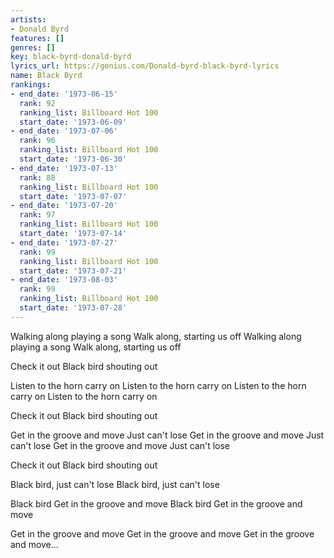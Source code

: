 ```yaml
---
artists:
- Donald Byrd
features: []
genres: []
key: black-byrd-donald-byrd
lyrics_url: https://genius.com/Donald-byrd-black-byrd-lyrics
name: Black Byrd
rankings:
- end_date: '1973-06-15'
  rank: 92
  ranking_list: Billboard Hot 100
  start_date: '1973-06-09'
- end_date: '1973-07-06'
  rank: 96
  ranking_list: Billboard Hot 100
  start_date: '1973-06-30'
- end_date: '1973-07-13'
  rank: 88
  ranking_list: Billboard Hot 100
  start_date: '1973-07-07'
- end_date: '1973-07-20'
  rank: 97
  ranking_list: Billboard Hot 100
  start_date: '1973-07-14'
- end_date: '1973-07-27'
  rank: 99
  ranking_list: Billboard Hot 100
  start_date: '1973-07-21'
- end_date: '1973-08-03'
  rank: 99
  ranking_list: Billboard Hot 100
  start_date: '1973-07-28'
---
```

Walking along playing a song
Walk along, starting us off
Walking along playing a song
Walk along, starting us off

Check it out
Black bird shouting out

Listen to the horn carry on
Listen to the horn carry on
Listen to the horn carry on
Listen to the horn carry on

Check it out
Black bird shouting out

Get in the groove and move
Just can't lose
Get in the groove and move
Just can't lose
Get in the groove and move
Just can't lose

Check it out
Black bird shouting out

Black bird, just can't lose
Black bird, just can't lose

Black bird
Get in the groove and move
Black bird
Get in the groove and move

Get in the groove and move
Get in the groove and move
Get in the groove and move...
